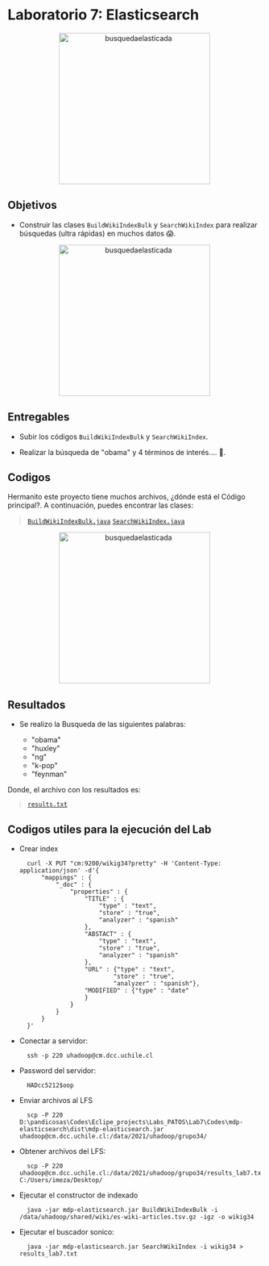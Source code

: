 # Laboratorio 7: Elasticsearch

<p align="center">
<img src="https://blog.bismart.com/hs-fs/hubfs/Imported_Blog_Media/Elastic%20Search/Elasticsearch%20GIF.gif?width=900&name=Elasticsearch%20GIF.gif" alt="busquedaelasticada" height="300">
</p>

## Objetivos

- Construir las clases ```BuildWikiIndexBulk``` y ```SearchWikiIndex``` para realizar búsquedas (ultra rápidas) en muchos datos 😱.

<p align="center">
<img src="https://lh3.googleusercontent.com/proxy/FdTczxwSWx4NH6QOwK1CKry0TXrAPUUC16Xy4oC9df97_1xsLVCPsdi71sW8_oJI10t52JOR3xefDqWIlDrBsmhuBqQhKAGaDWFp4EJCnMK5xLJVxKByOx_ix3fFTdXujEw0RXXcd9Wuom2mVqx4PcfEjwPKHMfvce4" alt="busquedaelasticada" height="300">
</p>

## Entregables

- Subir los códigos ```BuildWikiIndexBulk``` y ```SearchWikiIndex```.

- Realizar la búsqueda de "obama" y 4 términos de interés.... 🤔.

## Codigos

Hermanito este proyecto tiene muchos archivos, ¿dónde está el Código principal?. A continuación, puedes encontrar las clases:

> [`BuildWikiIndexBulk.java`](https://github.com/Mezosky/Labs_PATOS/blob/main/Lab7/Codes/mdp-elasticsearch/src/cl/uchile/pmd/BuildWikiIndexBulk.java)
> [`SearchWikiIndex.java`](https://github.com/Mezosky/Labs_PATOS/blob/main/Lab7/Codes/mdp-elasticsearch/src/cl/uchile/pmd/SearchWikiIndex.java)

<p align="center">
<img src="https://media.tenor.com/images/a2f66c292f5a4fa9fd898bd06ddcfcbe/tenor.gif" alt="busquedaelasticada" height="300">
</p>

## Resultados

- Se realizo la Busqueda de las siguientes palabras:

    - "obama"
    - "huxley"
    - "ng"
    - "k-pop"
    - "feynman"

Donde, el archivo con los resultados es:
> [`results.txt`]()

## Codigos utiles para la ejecución del Lab

- Crear index

        curl -X PUT "cm:9200/wikig34?pretty" -H 'Content-Type: application/json' -d'{
            "mappings" : {
                "_doc" : {
                    "properties" : {
                        "TITLE" : {
                            "type" : "text",
                            "store" : "true",
                            "analyzer" : "spanish"
                        }, 
                        "ABSTACT" : {
                            "type" : "text",
                            "store" : "true",
                            "analyzer" : "spanish"
                        }, 
                        "URL" : {"type" : "text",
                                "store" : "true",
                                "analyzer" : "spanish"}, 
                        "MODIFIED" : {"type" : "date"
                        }
                    }
                }
            }
        }'

- Conectar a servidor:
        
        ssh -p 220 uhadoop@cm.dcc.uchile.cl

- Password del servidor: 

        HADcc5212$oop

- Enviar archivos al LFS

        scp -P 220 D:\pandicosas\Codes\Eclipe_projects\Labs_PATOS\Lab7\Codes\mdp-elasticsearch\dist\mdp-elasticsearch.jar uhadoop@cm.dcc.uchile.cl:/data/2021/uhadoop/grupo34/

- Obtener archivos del LFS: 

        scp -P 220 uhadoop@cm.dcc.uchile.cl:/data/2021/uhadoop/grupo34/results_lab7.txt C:/Users/imeza/Desktop/

- Ejecutar el constructor de indexado

        java -jar mdp-elasticsearch.jar BuildWikiIndexBulk -i /data/uhadoop/shared/wiki/es-wiki-articles.tsv.gz -igz -o wikig34


- Ejecutar el buscador sonico:

        java -jar mdp-elasticsearch.jar SearchWikiIndex -i wikig34 > results_lab7.txt